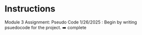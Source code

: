 # Instructions  

Module 3 Assignment: Pseudo Code 1/26/2025 :
  Begin by writing psuedocode for the project. ➡️ complete
